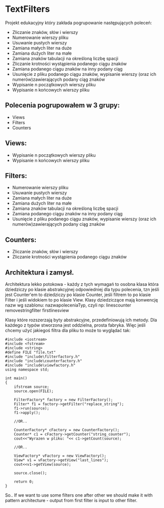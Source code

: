 TextFilters
===========
Projekt edukacyjny który zakłada pogrupowanie następujących poleceń:
- Zliczanie znaków, słów i wierszy
- Numerowanie wierszy pliku
- Usuwanie pustych wierszy
- Zamiana małych liter na duże
- Zamiana dużych liter na małe
- Zamiana znaków tabulacji na określoną liczbę spacji
- Zliczanie krotności wystąpienia podanego ciągu znaków
- Zamiana podanego ciągu znaków na inny podany ciąg
- Usunięcie z pliku podanego ciągu znaków, wypisanie wierszy (oraz ich numerów)zawierających podany ciąg znaków
- Wypisanie n początkowych wierszy pliku
- Wypisanie n końcowych wierszy pliku

Polecenia pogrupowałem w 3 grupy:
--------------
- Views
- Filters
- Counters

Views:
--------------
- Wypisanie n początkowych wierszy pliku
- Wypisanie n końcowych wierszy pliku


Filters:
--------------
- Numerowanie wierszy pliku
- Usuwanie pustych wierszy
- Zamiana małych liter na duże
- Zamiana dużych liter na małe
- Zamiana znaków tabulacji na określoną liczbę spacji
- Zamiana podanego ciągu znaków na inny podany ciąg
- Usunięcie z pliku podanego ciągu znaków, wypisanie wierszy (oraz ich numerów)zawierających podany ciąg znaków

Counters:
--------------
- Zliczanie znaków, słów i wierszy
- Zliczanie krotności wystąpienia podanego ciągu znaków

Architektura i zamysł.
--------------
Architektura lekko potokowa - każdy z tych wymagań to osobna klasa która dziedziczy po klasie abstrakcyjnej odpowiedniej dla typu polecenia,
tzn jeśli jest Counter'em to dziedziczy po klasie Counter, jeśli filtrem to po klasie Filter i jeśli widokiem to po klasie View. 
Klasy dziedziczące mają konwencję nazw wg szablonu: nazwapoleceniaTyp, czyli np:
linescounter
removestringfilter
firstlinesview

Klasy które rozszerzają byty abstrakcyjne, przedefiniowują ich metody. Dla każdego z typów stworzona jest oddzielna, prosta fabryka.
Więc jeśli chcemy użyć jakiegoś filtra dla pliku to może to wyglądać tak:
	
	#include <iostream>
	#include <fstream>
	#include <string>
	#define FILE "file.txt"
	#include "include\filterfactory.h"
	#include "include\counterfactory.h"
	#include "include\viewfactory.h"
	using namespace std;

	int main()
	{
		ifstream source;
		source.open(FILE);

		FilterFactory* factory = new FilterFactory();
		Filter* f1 = factory->getFilter("replace_string");
		f1->run(source);
		f1->apply();

		//OR.. 
		
		CounterFactory* cFactory = new CounterFactory();
		Counter* c1 = cFactory->getCounter("string_counter");
		cout<<"Wyrazen w pliku: "<< c1->getCount(source);

		//OR..

		ViewFactory* vFactory = new ViewFactory();
		View* v1 = vFactory->getView("last_lines");
		cout<<v1->getView(source);

		source.close();

		return 0;
	}

So.. If we want to use some filters one after other we should make it with pattern architecture - output from first filter is input to other filter.